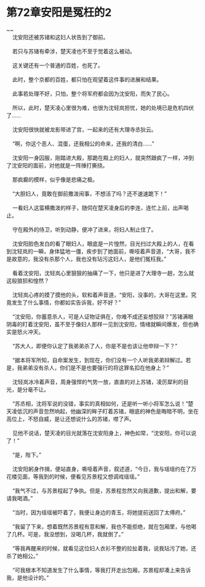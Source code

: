 # 第72章安阳是冤枉的2
~~<br>&nbsp;&nbsp;&nbsp;&nbsp;沈安阳还被苏锗和这妇人状告到了御前。<br><br>&nbsp;&nbsp;&nbsp;&nbsp;若只与苏锗有牵涉，楚天凌也不至于觉着这么被动。<br><br>&nbsp;&nbsp;&nbsp;&nbsp;这关键还有一个普通的百姓，也死了。<br><br>&nbsp;&nbsp;&nbsp;&nbsp;此时，整个京都的百姓，都只怕在观望着这件事的进展和结果。<br><br>&nbsp;&nbsp;&nbsp;&nbsp;此事若处理不好，只怕，整个将军府都会因为沈安阳，而失了民心。<br><br>&nbsp;&nbsp;&nbsp;&nbsp;所以，此时，楚天凌心里很为难，也很为沈轻岚担忧，她的处境已是危机四伏了……<br><br>&nbsp;&nbsp;&nbsp;&nbsp;沈安阳很快就被龙影带进了宫，一起来的还有大理寺丞狄云。<br><br>&nbsp;&nbsp;&nbsp;&nbsp;“啊，你这个恶人、混蛋，还我相公的命来，还我的清白……”<br><br>&nbsp;&nbsp;&nbsp;&nbsp;沈安阳一身囚服，刚踏进大殿，那跪在殿上的妇人，就突然跟疯了一样，冲到了沈安阳的面前，对他就是一阵捶打撕挠。<br><br>&nbsp;&nbsp;&nbsp;&nbsp;那疯癫的模样，似乎像是悲痛之极。<br><br>&nbsp;&nbsp;&nbsp;&nbsp;“大胆妇人，竟敢在御前撒泼闹事，不想活了吗？还不速速跪下！”<br><br>&nbsp;&nbsp;&nbsp;&nbsp;一看妇人这蛮横撒泼的样子，随伺在楚天凌身后的李连，连忙上前，出声喝止。<br><br>&nbsp;&nbsp;&nbsp;&nbsp;守在殿外的侍卫，听到动静，便冲了进来，将妇人制止住了。<br><br>&nbsp;&nbsp;&nbsp;&nbsp;沈安阳脸色发白的看了眼妇人，眼底是一片惶然，目光扫过大殿上的人，在看到沈轻岚的一瞬，身体猛地一僵，疾步到了她面前，嘶哑着声音道，“大哥，我不是故意的，我没有杀那个人，我也没有玷污这妇人，是他们冤枉我。”<br><br>&nbsp;&nbsp;&nbsp;&nbsp;看着沈安阳，沈轻岚心里狠狠的抽痛了一下，他只是进了大理寺一趟，怎么就这般狼狈和惶然？<br><br>&nbsp;&nbsp;&nbsp;&nbsp;沈轻岚心疼的摸了摸他的头，软和着声音道，“安阳，没事的，大哥在这里。究竟发生了什么事情，你都如实告诉我，好不好？”<br><br>&nbsp;&nbsp;&nbsp;&nbsp;“沈安阳，你蓄意杀人，可是人证物证俱在，你难不成还妄想狡辩？”苏锗满眼阴毒的盯着沈安阳，虽不至于像妇人那样一见到沈安阳，情绪就瞬间爆发，但也确实是怒火冲天。<br><br>&nbsp;&nbsp;&nbsp;&nbsp;“苏大人，即便你认定了我弟弟杀了人，你是不是也该让他申辩一下？”<br><br>&nbsp;&nbsp;&nbsp;&nbsp;“据本将军所知，自命案发生，到现在，你们没有一个人听我弟弟辩解过。若是，我弟弟没有杀人，你们是不是也要强行的将这罪名扣在他身上？”<br><br>&nbsp;&nbsp;&nbsp;&nbsp;沈轻岚冰冷着声音，周身强悍的气势一放，直直的对上苏锗，凌厉犀利的目光，是分毫不让。<br><br>&nbsp;&nbsp;&nbsp;&nbsp;“苏丞相，沈将军说的没错，事实的真相如何，还是听一听小将军怎么说！”楚天凌低沉的声音忽然响起，他幽深的眸子盯着苏锗，眼底的神色是晦暗不明，坐在高位上，不怒自威，是让还想说什么的苏锗，噤了声。<br><br>&nbsp;&nbsp;&nbsp;&nbsp;见他不说话，楚天凌的目光就落在沈安阳身上，神色如常，“沈安阳，你可以说了！”<br><br>&nbsp;&nbsp;&nbsp;&nbsp;“是，陛下。”<br><br>&nbsp;&nbsp;&nbsp;&nbsp;沈安阳躬身作揖，便站直身，嘶哑着声音，叙述道，“今日，我与瑶瑶约在了万花楼见面，等我到的时候，便看见苏景程又想调戏瑶瑶。”<br><br>&nbsp;&nbsp;&nbsp;&nbsp;“我气不过，与苏景程起了争执。但是，苏景程忽然又向我道歉，提出和解，要请我喝酒。”<br><br>&nbsp;&nbsp;&nbsp;&nbsp;“当时，因为瑶瑶被吓着了，我便让身边的青玉，将她提前送回了太傅府。”<br><br>&nbsp;&nbsp;&nbsp;&nbsp;“我留了下来，想着既然苏景程有意和解，我也不能拒绝，就在包厢里，与他喝了几杯。可是，我没想到，没喝几杯，我就倒了。”<br><br>&nbsp;&nbsp;&nbsp;&nbsp;“等我再醒来的时候，就看见这位妇人衣衫不整的拉扯着我，说我玷污了她，还杀了她相公。”<br><br>&nbsp;&nbsp;&nbsp;&nbsp;“可我根本不知道发生了什么事情，等我打开走出包厢，苏景程却凑上来告诉我，是他设计的。”<br><br>
                    

<script>_fwqdsqadxfw()</script>
<div><script>_dfwf1dw();</script></div>
<div><script>_dfwf1agdw();</script></div>
                